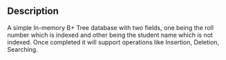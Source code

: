 ## Description

A simple In-memory B+ Tree database with two fields, one being the roll number which is indexed and other being the student name which is not indexed. Once completed it will support operations like Insertion, Deletion, Searching.
